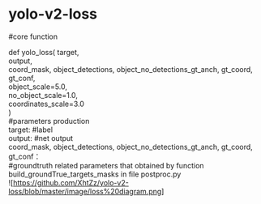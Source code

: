# yolo-v2-loss

#core function

def yolo_loss(  target,   
                output,   
                coord_mask, object_detections, object_no_detections_gt_anch, gt_coord, gt_conf,  
                object_scale=5.0,  
                no_object_scale=1.0,   
                coordinates_scale=3.0  
            )  
#parameters production              
target:   #label  
output:   #net output  
coord_mask, object_detections, object_no_detections_gt_anch, gt_coord, gt_conf：  
#groundtruth related parameters that obtained by function build_groundTrue_targets_masks in file postproc.py  
![https://github.com/XhtZz/yolo-v2-loss/blob/master/image/loss%20diagram.png]
